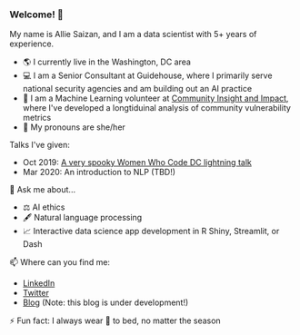 ### Welcome! 👋

My name is Allie Saizan, and I am a data scientist with 5+ years of experience.
- 🌎 I currently live in the Washington, DC area
- 💻 I am a Senior Consultant at Guidehouse, where I primarily serve national security agencies and am building out an AI practice
- 🤖 I am a Machine Learning volunteer at [Community Insight and Impact](https://github.com/community-insight-impact), where I've developed a longtiduinal analysis of community vulnerability metrics
- 👩 My pronouns are she/her

Talks I've given:
- Oct 2019: [A very spooky Women Who Code DC lightning talk](https://github.com/alliesaizan/spooky-lightning-talk)
- Mar 2020: An introduction to NLP (TBD!)

💬 Ask me about...
- ⚖️ AI ethics
- 🖋️ Natural language processing
- 📈 Interactive data science app development in R Shiny, Streamlit, or Dash

📫 Where can you find me:  
- [LinkedIn](https://www.linkedin.com/in/alexandra-saizan/)
- [Twitter](https://twitter.com/AllieSaizan)
- [Blog](https://alliesaizan.github.io) (Note: this blog is under development!)

⚡ Fun fact: I always wear 🧦 to bed, no matter the season

